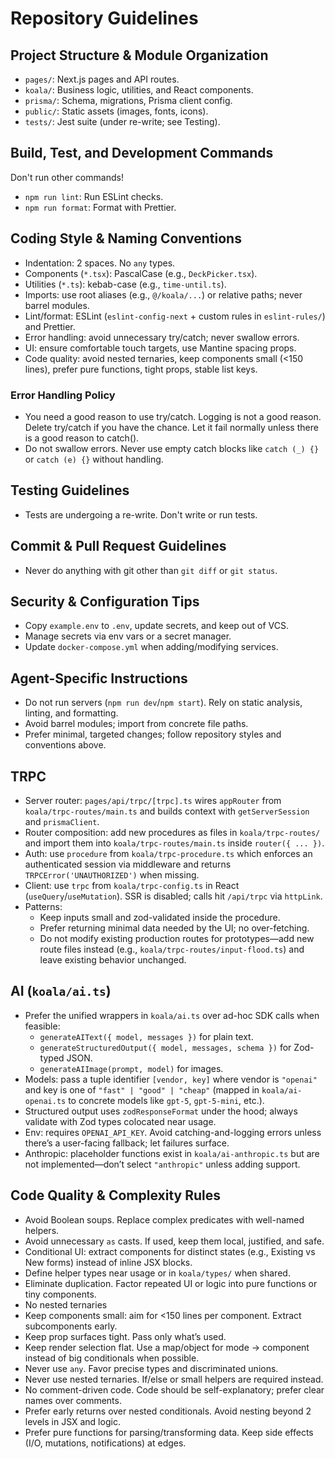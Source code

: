# Repository Guidelines

## Project Structure & Module Organization
- `pages/`: Next.js pages and API routes.
- `koala/`: Business logic, utilities, and React components.
- `prisma/`: Schema, migrations, Prisma client config.
- `public/`: Static assets (images, fonts, icons).
- `tests/`: Jest suite (under re-write; see Testing).

## Build, Test, and Development Commands

Don't run other commands!

- `npm run lint`: Run ESLint checks.
- `npm run format`: Format with Prettier.

## Coding Style & Naming Conventions
- Indentation: 2 spaces. No `any` types.
- Components (`*.tsx`): PascalCase (e.g., `DeckPicker.tsx`).
- Utilities (`*.ts`): kebab-case (e.g., `time-until.ts`).
- Imports: use root aliases (e.g., `@/koala/...`) or relative paths; never barrel modules.
- Lint/format: ESLint (`eslint-config-next` + custom rules in `eslint-rules/`) and Prettier.
- Error handling: avoid unnecessary try/catch; never swallow errors.
- UI: ensure comfortable touch targets, use Mantine spacing props.
- Code quality: avoid nested ternaries, keep components small (<150 lines), prefer pure functions, tight props, stable list keys.

### Error Handling Policy

- You need a good reason to use try/catch. Logging is not a good reason. Delete try/catch if you have the chance. Let it fail normally unless there is a good reason to catch().
- Do not swallow errors. Never use empty catch blocks like `catch (_) {}` or `catch (e) {}` without handling.

## Testing Guidelines

- Tests are undergoing a re-write. Don't write or run tests.

## Commit & Pull Request Guidelines

- Never do anything with git other than `git diff` or `git status`.

## Security & Configuration Tips
- Copy `example.env` to `.env`, update secrets, and keep out of VCS.
- Manage secrets via env vars or a secret manager.
- Update `docker-compose.yml` when adding/modifying services.

## Agent-Specific Instructions
- Do not run servers (`npm run dev`/`npm start`). Rely on static analysis, linting, and formatting.
- Avoid barrel modules; import from concrete file paths.
- Prefer minimal, targeted changes; follow repository styles and conventions above.

## TRPC

- Server router: `pages/api/trpc/[trpc].ts` wires `appRouter` from `koala/trpc-routes/main.ts` and builds context with `getServerSession` and `prismaClient`.
- Router composition: add new procedures as files in `koala/trpc-routes/` and import them into `koala/trpc-routes/main.ts` inside `router({ ... })`.
- Auth: use `procedure` from `koala/trpc-procedure.ts` which enforces an authenticated session via middleware and returns `TRPCError('UNAUTHORIZED')` when missing.
- Client: use `trpc` from `koala/trpc-config.ts` in React (`useQuery`/`useMutation`). SSR is disabled; calls hit `/api/trpc` via `httpLink`.
- Patterns:
  - Keep inputs small and zod-validated inside the procedure.
  - Prefer returning minimal data needed by the UI; no over-fetching.
  - Do not modify existing production routes for prototypes—add new route files instead (e.g., `koala/trpc-routes/input-flood.ts`) and leave existing behavior unchanged.

## AI (`koala/ai.ts`)

- Prefer the unified wrappers in `koala/ai.ts` over ad-hoc SDK calls when feasible:
  - `generateAIText({ model, messages })` for plain text.
  - `generateStructuredOutput({ model, messages, schema })` for Zod-typed JSON.
  - `generateAIImage(prompt, model)` for images.
- Models: pass a tuple identifier `[vendor, key]` where vendor is `"openai"` and key is one of `"fast" | "good" | "cheap"` (mapped in `koala/ai-openai.ts` to concrete models like `gpt-5`, `gpt-5-mini`, etc.).
- Structured output uses `zodResponseFormat` under the hood; always validate with Zod types colocated near usage.
- Env: requires `OPENAI_API_KEY`. Avoid catching-and-logging errors unless there’s a user-facing fallback; let failures surface.
- Anthropic: placeholder functions exist in `koala/ai-anthropic.ts` but are not implemented—don’t select `"anthropic"` unless adding support.

## Code Quality & Complexity Rules

- Avoid Boolean soups. Replace complex predicates with well-named helpers.
- Avoid unnecessary `as` casts. If used, keep them local, justified, and safe.
- Conditional UI: extract components for distinct states (e.g., Existing vs New forms) instead of inline JSX blocks.
- Define helper types near usage or in `koala/types/` when shared.
- Eliminate duplication. Factor repeated UI or logic into pure functions or tiny components.
- No nested ternaries
- Keep components small: aim for <150 lines per component. Extract subcomponents early.
- Keep prop surfaces tight. Pass only what’s used.
- Keep render selection flat. Use a map/object for mode → component instead of big conditionals when possible.
- Never use `any`. Favor precise types and discriminated unions.
- Never use nested ternaries. If/else or small helpers are required instead.
- No comment-driven code. Code should be self-explanatory; prefer clear names over comments.
- Prefer early returns over nested conditionals. Avoid nesting beyond 2 levels in JSX and logic.
- Prefer pure functions for parsing/transforming data. Keep side effects (I/O, mutations, notifications) at edges.

